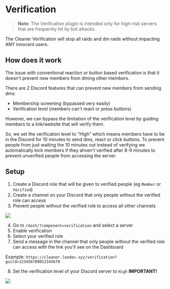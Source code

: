 
# Verification

> **Note**: The Verification plugin is intended only for high-risk servers
that are frequently hit by bot attacks.

The Cleaner Verification will stop all raids and dm raids without impacting
ANY innocent users.

## How does it work

The issue with conventional reaction or button based verification is that
it doesn't prevent new members from dming other members.

There are 2 Discord features that can prevent new members from sending dms:
- Membership screening (bypassed very easily)
- Verification level (members can't react or press buttons)

However, we can bypass the limitation of the verification level by guiding
members to a link/website that will verify them.

So, we set the verification level to "High" which means members have to be in
the Discord for 10 minutes to send dms, react or click buttons.
To prevent people from just waiting the 10 minutes out instead of verifying
we automatically kick members if they ahven't verified after 8-9 minutes to
prevent unverified people from accessing the server.


## Setup

1. Create a Discord role that will be given to verified people (eg `Member` or `Verified`)
2. Create a channel on your Discord that only people without the verified role can access
3. Prevent people without the verified role to access all other channels

![](/img/help/restricted_to_verified.png)

4. Go to `/dash/?component=verification` and select a server
5. Enable verification
6. Select your verified role
7. Send a message in the channel that only people without the verified role can access with the link you'll see on the Dashboard

Example: `https://cleaner.leodev.xyz/verification?guild=123456789012345678`

8. Set the verification level of your Discord server to `High` **IMPORTANT!**

![](/img/help/verification_level.png)

